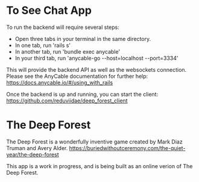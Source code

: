 # To See Chat App

To run the backend will require several steps:
- Open three tabs in your terminal in the same directory. 
- In one tab, run 'rails s'
- In another tab, run 'bundle exec anycable'
- In your third tab, run 'anycable-go --host=localhost --port=3334'

This will provide the backend API as well as the websockets connection. Please see the AnyCable documentation for further help: https://docs.anycable.io/#/using_with_rails

Once the backend is up and running, you can start the client: https://github.com/reduviidae/deep_forest_client

# The Deep Forest

The Deep Forest is a wonderfully inventive game created by Mark Diaz Truman and Avery Alder. https://buriedwithoutceremony.com/the-quiet-year/the-deep-forest

This app is a work in progress, and is being built as an online verion of The Deep Forest. 
